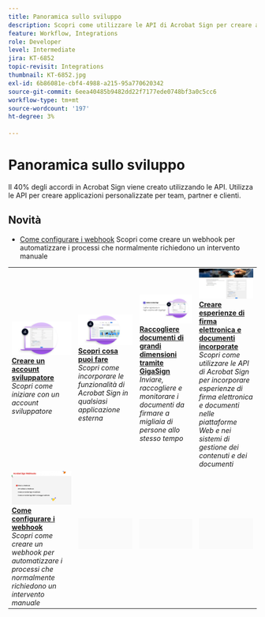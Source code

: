 ```yaml
---
title: Panoramica sullo sviluppo
description: Scopri come utilizzare le API di Acrobat Sign per creare applicazioni personalizzate per team, partner e clienti
feature: Workflow, Integrations
role: Developer
level: Intermediate
jira: KT-6852
topic-revisit: Integrations
thumbnail: KT-6852.jpg
exl-id: 6b86081e-cbf4-4988-a215-95a770620342
source-git-commit: 6eea40485b9482dd22f7177ede0748bf3a0c5cc6
workflow-type: tm+mt
source-wordcount: '197'
ht-degree: 3%

---
```


# Panoramica sullo sviluppo

Il 40% degli accordi in Acrobat Sign viene creato utilizzando le API. Utilizza le API per creare applicazioni personalizzate per team, partner e clienti.

## Novità

* [Come configurare i webhook](webhooks.md)
Scopri come creare un webhook per automatizzare i processi che normalmente richiedono un intervento manuale

<table style="table-layout:fixed">
<tr>
  <td>
    <a href="https://www.adobe.io/apis/documentcloud/sign.html" target="_blank">
      <img alt="Creare un account sviluppatore" src="../assets/Develop_Getting-Started.png" />
    </a>
    <div>
    <a href="https://www.adobe.io/apis/documentcloud/sign.html" target="_blank"><strong>Creare un account sviluppatore</strong></a>
    </div>
    <em>Scopri come iniziare con un account sviluppatore</em>
    <br>
  </td>
  <td>
    <a href="https://www.adobe.io/apis/documentcloud/sign/docs.html" target="_blank">
      <img alt="Scopri cosa puoi fare" src="../assets/Develop_Learn.png" />
    </a>
    <div>
    <a href="https://www.adobe.io/apis/documentcloud/sign/docs.html" target="_blank"><strong>Scopri cosa puoi fare</strong></a>
    </div>
    <em>Scopri come incorporare le funzionalità di Acrobat Sign in qualsiasi applicazione esterna</em>
    <br>
  </td>  
  <td>
    <a href="gigasign.md">
      <img alt="Raccogliere documenti con grandi volumi con GigaSign" src="../assets/gigasign.jpg" />
    </a>
    <div>
    <a href="gigasign.md"><strong>Raccogliere documenti di grandi dimensioni tramite GigaSign</strong></a>
    </div>
    <em>Inviare, raccogliere e monitorare i documenti da firmare a migliaia di persone allo stesso tempo</em>
    <br>
  </td>
   <td>
    <a href="embeddedesignature.md">
      <img alt="Creare esperienze incorporate di firma elettronica e di creazione di documenti" src="assets/embeddedesignature/EmbedPart1_thumb.png" />
    </a>
    <div>
    <a href="embeddedesignature.md"><strong>Creare esperienze di firma elettronica e documenti incorporate</strong></a>
    </div>
    <em>Scopri come utilizzare le API di Acrobat Sign per incorporare esperienze di firma elettronica e documenti nelle piattaforme Web e nei sistemi di gestione dei contenuti e dei documenti</em>
    <br>
  </td>
</tr>
<tr>
  <td>
    <a href="webhooks.md">
      <img alt="Come configurare i webhook" src="../assets/how-webhooks.png" />
    </a>
    <div>
    <a href="webhooks.md"><strong>Come configurare i webhook</strong></a>
    </div>
    <em>Scopri come creare un webhook per automatizzare i processi che normalmente richiedono un intervento manuale</em>
    <br>
  </td>
  <td>
    <img alt="Spaziatore" src="../assets/Grayspacer.png" />
    <div>
    <br>
  </td>
  <td>
    <img alt="Spaziatore" src="../assets/Grayspacer.png" />
    <div>
    <br>
  </td>
  <td>
    <img alt="Spaziatore" src="../assets/Grayspacer.png" />
    <div>
    <br>
  </td>
</tr>
</table>
